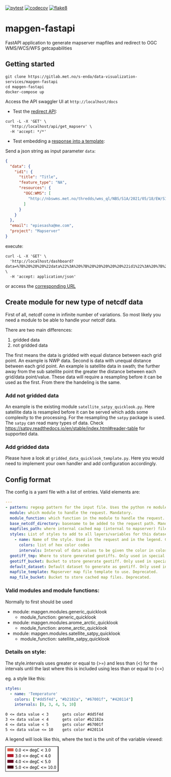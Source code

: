 [![pytest](https://github.com/metno/mapgen-fastapi/actions/workflows/pytest.yml/badge.svg)](https://github.com/metno/mapgen-fastapi/actions/workflows/pytest.yml)
[![codecov](https://codecov.io/gh/metno/mapgen-fastapi/branch/main/graph/badge.svg?token=51f2899b-a546-4fc5-b7cf-10043dbff212)](https://codecov.io/gh/metno/mapgen-fastapi)
[![flake8](https://github.com/metno/mapgen-fastapi/actions/workflows/syntax.yml/badge.svg?branch=main)](https://github.com/metno/mapgen-fastapi/actions/workflows/syntax.yml)
# mapgen-fastapi

FastAPI application to generate mapserver mapfiles and redirect to OGC WMS/WCS/WFS getcapabilities

## Getting started

```
git clone https://gitlab.met.no/s-enda/data-visualization-services/mapgen-fastapi
cd mapgen-fastapi
docker-compose up
```

Access the API swaggler UI at `http://localhost/docs`

* Test the [redirect API](mapgen/api/redirect.py#L8):

```
curl -L -X 'GET' \
  'http://localhost/api/get_mapserv' \
  -H 'accept: */*'
```

* Test embedding a [response into a template](mapgen/views/dashboard.py#L14):

Send a json string as input parameter `data`:

```json
{
  "data": {
    "id1": {
      "title": "Title",
      "feature_type": "NA",
      "resources": {
        "OGC:WMS": [
          "http://nbswms.met.no/thredds/wms_ql/NBS/S1A/2021/05/18/EW/S1A_EW_GRDM_1SDH_20210518T070428_20210518T070534_037939_047A42_65CD.nc?SERVICE=WMS&REQUEST=GetCapabilities"
        ]
      }
    }
  },
  "email": "epiesasha@me.com",
  "project": "Mapserver"
}
```
execute: 

```
curl -L -X 'GET' \
  'http://localhost/dashboard?data=%7B%20%20%20%22data%22%3A%20%7B%20%20%20%20%20%22id1%22%3A%20%7B%20%20%20%20%20%20%20%22title%22%3A%20%22Title%22%2C%20%20%20%20%20%20%20%22feature_type%22%3A%20%22NA%22%2C%20%20%20%20%20%20%20%22resources%22%3A%20%7B%20%20%20%20%20%20%20%20%20%22OGC%3AWMS%22%3A%20%5B%20%20%20%20%20%20%20%20%20%20%20%22http%3A%2F%2Fnbswms.met.no%2Fthredds%2Fwms_ql%2FNBS%2FS1A%2F2021%2F05%2F18%2FEW%2FS1A_EW_GRDM_1SDH_20210518T070428_20210518T070534_037939_047A42_65CD.nc%3FSERVICE%3DWMS%26REQUEST%3DGetCapabilities%22%20%20%20%20%20%20%20%20%20%5D%20%20%20%20%20%20%20%7D%20%20%20%20%20%7D%20%20%20%7D%2C%20%20%20%22email%22%3A%20%22epiesasha%40me.com%22%2C%20%20%20%22project%22%3A%20%22Mapserver%22%20%7D' \
  -H 'accept: application/json'
```

or access the [corresponding URL](http://localhost/dashboard?data=%7B%20%20%20%22data%22%3A%20%7B%20%20%20%20%20%22id1%22%3A%20%7B%20%20%20%20%20%20%20%22title%22%3A%20%22Title%22%2C%20%20%20%20%20%20%20%22feature_type%22%3A%20%22NA%22%2C%20%20%20%20%20%20%20%22resources%22%3A%20%7B%20%20%20%20%20%20%20%20%20%22OGC%3AWMS%22%3A%20%5B%20%20%20%20%20%20%20%20%20%20%20%22http%3A%2F%2Fnbswms.met.no%2Fthredds%2Fwms_ql%2FNBS%2FS1A%2F2021%2F05%2F18%2FEW%2FS1A_EW_GRDM_1SDH_20210518T070428_20210518T070534_037939_047A42_65CD.nc%3FSERVICE%3DWMS%26REQUEST%3DGetCapabilities%22%20%20%20%20%20%20%20%20%20%5D%20%20%20%20%20%20%20%7D%20%20%20%20%20%7D%20%20%20%7D%2C%20%20%20%22email%22%3A%20%22epiesasha%40me.com%22%2C%20%20%20%22project%22%3A%20%22Mapserver%22%20%7D
) 


## Create module for new type of netcdf data

First of all, netcdf come in infinite number of variations. So most likely you need a module to be able to handle your netcdf data.

There are two main differences:
1. gridded data
2. not gridded data

The first means the data is gridded with equal distance between each grid point. An example is NWP data. Second is data with unequal distance between each grid point. An example is satellite data in swath; the further away from the sub satellite point the greater the distance between each grid/data point/value. These data will require a resampling before it can be used as the first. From there the handeling is the same.

### Add not gridded data
An example is the existing module `satellite_satpy_quicklook.py`. Here satellite data is resampled before it can be served which adds some complexity to the processing. For the resampling the `satpy` package is used. The `satpy` can read many types of data. Check https://satpy.readthedocs.io/en/stable/index.html#reader-table for supported data.


### Add gridded data
Please have a look at `gridded_data_quicklook_template.py`. Here you would need to implement your own handler and add configuration accordingly.

## Config format

The config is a yaml file with a list of entries. Valid elements are:
```yaml
---
- pattern: regexp pattern for the input file. Uses the python re module. see eg https://docs.python.org/3/library/re.html how this can be done. Mandatory.
  module: which module to handle the request. Mandatory.
  module_function: which function in the module to handle the request. Mandatory
  base_netcdf_directory: basename to be added to the request path. Mandatory.
  mapfiles_path: where internal cached map (internal to mapserver) files are stored. Must be writable. Not Mandatory, defaults to ./ relative to the server home.
  styles: List of styles to add to all layers/variables for this dataset in the request. Not mandatory, if not given greyscale raster and blue contour is added
    - name: Name of the style. Used in the request and in the legend. Case sensitive.
      colors: list of hex color codes
      intervals: Interval of data values to be given the color in colors. First and last value are used as min max.
  geotiff_tmp: Where to store generated geotiffs. Only used in special satpy netcdf swath satellite data handling. Directory must be writable. Not mandatory.
  geotiff_bucket: Bucket to store generate geotiff. Only used in special satpy netcdf swath satellite data handling for cache. Not mandatory.
  default_dataset: Default dataset to generate as geotiff. Only used in special satpy netcdf swath satellite data handling for cache. Not mandatory.
  mapfile_template: Mapserver map file template to use. Deprecated.
  map_file_bucket: Bucket to store cached map files. Deprecated.
```

### Valid modules and module functions:
Normally to first should be used
- module: mapgen.modules.generic_quicklook
  - module_function: generic_quicklook
- module: mapgen.modules.arome_arctic_quicklook
  - module_function: arome_arctic_quicklook
- module: mapgen.modules.satellite_satpy_quicklook
  - module_function: satellite_satpy_quicklook


### Details on style:
The style.intervals uses greater or equal to (>=) and less than (<) for the intervals until the last where this is included using less than or equal to (<=)

eg. a style like this:
```yaml
styles:
  - name: 'Temperature'
    colors: ["#dd5f4d", "#b2182a", "#67001f", "#420114"]
    intervals: [0, 3, 4, 5, 10]
```

```
0 <= data value < 3      gets color #dd5f4d
3 <= data value < 4      gets color #b2182a
4 <= data value < 5      gets color #67001f
5 <= data value <= 10    gets color #420114
```

A legend will look like this, where the text is the unit of the variable viewed:

![alt text](legend_test.png)
